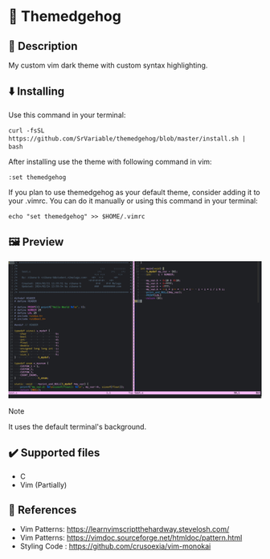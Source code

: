 # 🦔 Themedgehog

## 📖 Description

My custom vim dark theme with custom syntax highlighting.

## ⬇️ Installing

Use this command in your terminal:

```Shell
curl -fsSL https://github.com/SrVariable/themedgehog/blob/master/install.sh | bash
```

After installing use the theme with following command in vim:

```Vim
:set themedgehog
```

If you plan to use themedgehog as your default theme, consider adding it
to your .vimrc. You can do it manually or using this command in your terminal:

```Shell
echo "set themedgehog" >> $HOME/.vimrc
```

## 🖼️ Preview

![C file preview](https://raw.githubusercontent.com/SrVariable/themedgehog/master/preview/1.png)

> [!NOTE]
>
> It uses the default terminal's background.

## ✔️ Supported files

- C
- Vim (Partially)

## 🔗 References

- Vim Patterns: https://learnvimscriptthehardway.stevelosh.com/
- Vim Patterns: https://vimdoc.sourceforge.net/htmldoc/pattern.html
- Styling Code : https://github.com/crusoexia/vim-monokai
